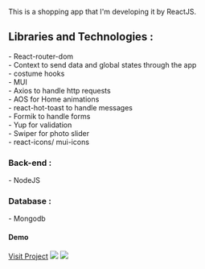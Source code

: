 This is a shopping app that I'm developing it by ReactJS.

<h2>Libraries and Technologies :</h2>
- React-router-dom <br/>
- Context to send data and global states through the app <br/>
- costume hooks <br/>
- MUI <br/>
- Axios to handle http requests <br/>
- AOS for Home animations <br/>
- react-hot-toast to handle messages <br/>
- Formik to handle forms <br/>
- Yup for validation <br/>
- Swiper for photo slider  <br/>
- react-icons/ mui-icons  <br/>

<h3>Back-end :</h3>
- NodeJS

<h3>Database :</h3>
- Mongodb


  <h4>Demo</h4>
  <a href="https://mahtisa-shopping-center.vercel.app/products">Visit Project</a>
  <img src="https://drive.google.com/uc?export=download&id=1fxj5cUC3r99oFFJJ97MR1dyhAV1l-SeC"/>
  <img src="https://drive.google.com/uc?export=download&id=1TZZDtsYZkVv0LHAZR9iFj9oDqWfxhq7A" />

